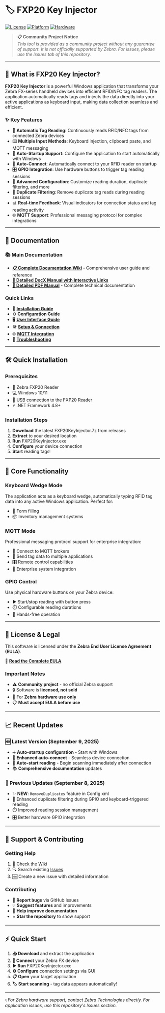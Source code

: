 # 🏷️ FXP20 Key Injector

[![License](https://img.shields.io/badge/License-Zebra%20EULA-blue)](https://github.com/ltrudu/FXP20KeyInjector_Releases/blob/master/EULA.txt)
[![Platform](https://img.shields.io/badge/Platform-Windows-blue)]()
[![Hardware](https://img.shields.io/badge/Hardware-Zebra%20FX%20Series-green)]()

> **📋 Community Project Notice**  
> *This tool is provided as a community project without any guarantee of support. It is not officially supported by Zebra. For issues, please use the Issues tab of this repository.*

---

## 🎯 What is FXP20 Key Injector?

**FXP20 Key Injector** is a powerful Windows application that transforms your Zebra FX-series handheld devices into efficient RFID/NFC tag readers. The application automatically reads tags and injects the data directly into your active applications as keyboard input, making data collection seamless and efficient.

### ✨ Key Features

- 🔄 **Automatic Tag Reading**: Continuously reads RFID/NFC tags from connected Zebra devices
- ⌨️ **Multiple Input Methods**: Keyboard injection, clipboard paste, and MQTT messaging
- 🚀 **Auto-Startup Support**: Configure the application to start automatically with Windows  
- 🔗 **Auto-Connect**: Automatically connect to your RFID reader on startup
- 🎛️ **GPIO Integration**: Use hardware buttons to trigger tag reading sessions
- 🔧 **Advanced Configuration**: Customize reading duration, duplicate filtering, and more
- 🎯 **Duplicate Filtering**: Remove duplicate tag reads during reading sessions
- 📊 **Real-time Feedback**: Visual indicators for connection status and tag reading activity
- 🌐 **MQTT Support**: Professional messaging protocol for complex integrations

---

## 📖 Documentation

### 📚 Main Documentation
- **[📋 Complete Documentation Wiki](https://github.com/ltrudu/FXP20KeyInjector_Releases/blob/master/wiki/Home.md)** - Comprehensive user guide and reference
- **[📄 Detailed DocX Manual with Interactive Links](https://github.com/ltrudu/FXP20KeyInjector_Releases/blob/master/FXP20KeyInjector-HowTo.docx?raw=true)** 
- **[📄 Detailed PDF Manual](https://github.com/ltrudu/FXP20KeyInjector_Releases/blob/master/FXP20KeyInjector-HowTo.pdf)** - Complete technical documentation

### Quick Links

- 🚀 **[Installation Guide](https://github.com/ltrudu/FXP20KeyInjector_Releases/wiki/Installation.md)**
- ⚙️ **[Configuration Guide](https://github.com/ltrudu/FXP20KeyInjector_Releases/wiki/Configuration.md)**
- 🖥️ **[User Interface Guide](https://github.com/ltrudu/FXP20KeyInjector_Releases/wiki/User-Interface.md)**
- 🛠️ **[Setup & Connection](https://github.com/ltrudu/FXP20KeyInjector_Releases/wiki/Setup.md)**
- 🌐 **[MQTT Integration](https://github.com/ltrudu/FXP20KeyInjector_Releases/wiki/MQTT.md)**
- 🔧 **[Troubleshooting](https://github.com/ltrudu/FXP20KeyInjector_Releases/wiki/Troubleshooting.md)**

---

## 🛠️ Quick Installation

### Prerequisites
- 📱 Zebra FXP20 Reader
- 💻 Windows 10/11
- 🔗 USB connection to the FXP20 Reader
- ⚡ .NET Framework 4.8+

### Installation Steps
1. **Download** the latest FXP20KeyInjector.7z from releases
2. **Extract** to your desired location  
3. **Run** FXP20KeyInjector.exe
4. **Configure** your device connection
5. **Start** reading tags!

---

## 🔧 Core Functionality

### Keyboard Wedge Mode
The application acts as a keyboard wedge, automatically typing RFID tag data into any active Windows application. Perfect for:
- 📝 Form filling
- 📦 Inventory management systems

### MQTT Mode  
Professional messaging protocol support for enterprise integration:
- 🔗 Connect to MQTT brokers
- 📡 Send tag data to multiple applications
- 🎛️ Remote control capabilities
- 🏢 Enterprise system integration

### GPIO Control
Use physical hardware buttons on your Zebra device:
- ▶️ Start/stop reading with button press
- ⏱️ Configurable reading durations
- 🔄 Hands-free operation

---

## 📜 License & Legal

This software is licensed under the **Zebra End User License Agreement (EULA)**.

📄 **[Read the Complete EULA](https://github.com/ltrudu/FXP20KeyInjector_Releases/blob/master/EULA.txt)**

### Important Notes
- ⚠️ **Community project** - no official Zebra support
- 🔒 Software is **licensed, not sold**
- 🏢 For **Zebra hardware use only**
- 📋 **Must accept EULA before use**

---

## 📈 Recent Updates

### 🆕 Latest Version (September 9, 2025)
- ➕ **Auto-startup configuration** - Start with Windows
- 🔗 **Enhanced auto-connect** - Seamless device connection
- 🎯 **Auto-start reading** - Begin scanning immediately after connection
- 📚 **Comprehensive documentation** updates

### 🔧 Previous Updates (September 8, 2025)
- ✨ **NEW**: `RemoveDuplicates` feature in Config.xml
- 🔄 Enhanced duplicate filtering during GPIO and keyboard-triggered reading
- ⏱️ Improved reading session management
- 🎛️ Better hardware GPIO integration

---

## 🤝 Support & Contributing

### Getting Help
1. 📖 Check the [Wiki](https://github.com/ltrudu/FXP20KeyInjector_Releases/blob/master/wiki/Home.md)
2. 🔍 Search existing [Issues](https://github.com/ltrudu/FXP20KeyInjector_Releases/issues)
3. 🆕 Create a new issue with detailed information

### Contributing
- 🐛 **Report bugs** via GitHub Issues
- 💡 **Suggest features** and improvements
- 📖 **Help improve documentation**
- ⭐ **Star the repository** to show support

---

## ⚡ Quick Start

1. **📥 Download** and extract the application
2. **🔌 Connect** your Zebra FX device
3. **▶️ Run** FXP20KeyInjector.exe
4. **⚙️ Configure** connection settings via GUI
5. **📋 Open** your target application
6. **🏷️ Start scanning** - tag data appears automatically!

---

*📞 For Zebra hardware support, contact Zebra Technologies directly. For application issues, use this repository's Issues section.*
